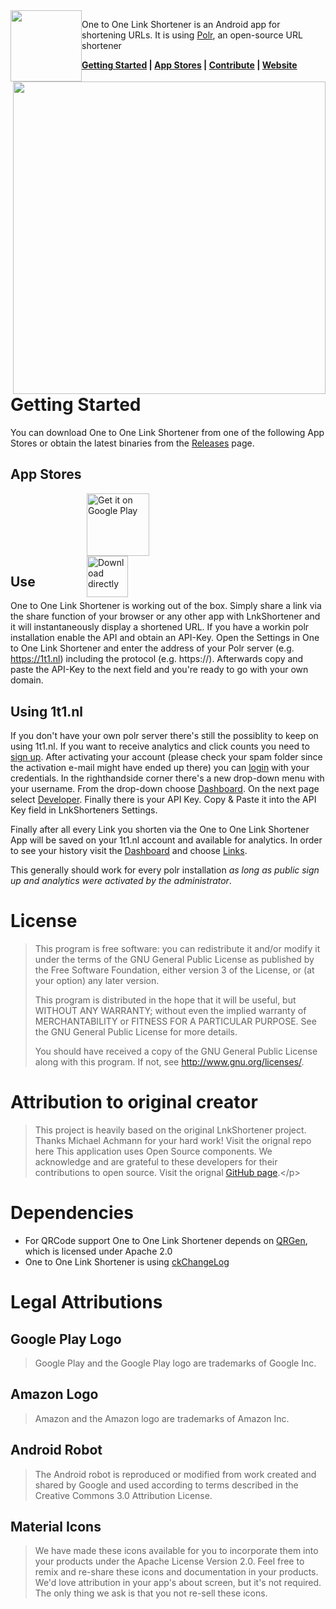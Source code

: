 <img src="/icons/LnkShortenerRobo512.png" style="float:left; height:114px" height="114">

One to One Link Shortener is an Android app for shortening URLs. It is using [Polr](https://github.com/Cydrobolt/polr), an open-source URL shortener

**[Getting Started](#getting-started) | [App Stores](#app-stores) | [Contribute](#contribute) | [Website](https://1t1.nl)**

<img style="float:right; height:500px" height="500" align="right" src="https://lh3.googleusercontent.com/ytgvudpvPhTIYhDzvUyg9zp42kjPiiSzOiAR2M1HHFzOpiSbRYW51UanJvVxMov80A=w1920-h911" >

# Getting Started
You can download One to One Link Shortener from one of the following App Stores or obtain the latest binaries from the [Releases](https://github.com/erikhubers/LnkShortener/releases) page.

## App Stores

<div style="height: 100px; vertical-align: middle; width: 260px; margin: 0; margin-left: auto; margin-right: auto;">
<a href='https://1t1.nl/lnk_google'> <img style="vertical-align: middle;" alt='Get it on Google Play' height='100' src='https://play.google.com/intl/en_us/badges/images/generic/en_badge_web_generic.png'/></a>
<br />
<a href='https://1t1.nl/lnk_download'><img style="vertical-align: middle;" height="66" alt='Download directly' src=''></a>
</div>

## Use
One to One Link Shortener is working out of the box. Simply share a link via the share function of your browser or any other app with LnkShortener and it will instantaneously display a shortened URL. 
If you have a workin polr installation enable the API and obtain an API-Key. Open the Settings in One to One Link Shortener and enter the address of your Polr server (e.g. https://1t1.nl) including the protocol (e.g. https://). Afterwards copy and paste the API-Key to the next field and you're ready to go with your own domain.

## Using 1t1.nl
If you don't have your own polr server there's still the possiblity to keep on using 1t1.nl. If you want to receive analytics and click counts you need to [sign up](https://1t1.nl/signup). After activating your account (please check your spam folder since the activation e-mail might have ended up there) you can [login](https://1t1.nl/login) with your credentials.
In the righthandside corner there's a new drop-down menu with your username. From the drop-down choose [Dashboard](https://1t1.nl/admin). On the next page select [Developer](https://1t1.nl/admin#developer). Finally there is your API Key. Copy & Paste it into the API Key field in LnkShorteners Settings.

Finally after all every Link you shorten via the One to One Link Shortener App will be saved on your 1t1.nl account and available for analytics. In order to see your history visit the [Dashboard](https://1t1.nl/admin) and choose [Links](https://1t1.nl/admin#links).

This generally should work for every polr installation *as long as public sign up and analytics were activated by the administrator*.

# License 
>This program is free software: you can redistribute it and/or modify
>it under the terms of the GNU General Public License as published by
>the Free Software Foundation, either version 3 of the License, or
>(at your option) any later version.
>
>This program is distributed in the hope that it will be useful,
>but WITHOUT ANY WARRANTY; without even the implied warranty of
>MERCHANTABILITY or FITNESS FOR A PARTICULAR PURPOSE.  See the
>GNU General Public License for more details.
>
>You should have received a copy of the GNU General Public License
>along with this program.  If not, see <http://www.gnu.org/licenses/>.

# Attribution to original creator

>This project is heavily based on the original LnkShortener project. Thanks Michael Achmann for your hard work! Visit the orignal repo here
>This application uses Open Source components. We acknowledge and are grateful to these developers for their contributions to open source.
>Visit the orignal [GitHub page](https://github.com/michaelachmann/LnkShortener/").</p>

# Dependencies

* For QRCode support One to One Link Shortener depends on [QRGen](https://github.com/kenglxn/QRGen), which is licensed under Apache 2.0
* One to One Link Shortener is using [ckChangeLog](https://github.com/cketti/ckChangeLog)

# Legal Attributions
## Google Play Logo
>Google Play and the Google Play logo are trademarks of Google Inc.

## Amazon Logo
>Amazon and the Amazon logo are trademarks of Amazon Inc.

## Android Robot
>The Android robot is reproduced or modified from work created and shared by Google and used according to terms described in the Creative Commons 3.0 Attribution License.

## Material Icons
>We have made these icons available for you to incorporate them into your products under the Apache License Version 2.0. Feel free to remix and re-share these icons and documentation in your products. We'd love attribution in your app's about screen, but it's not required. The only thing we ask is that you not re-sell these icons.
